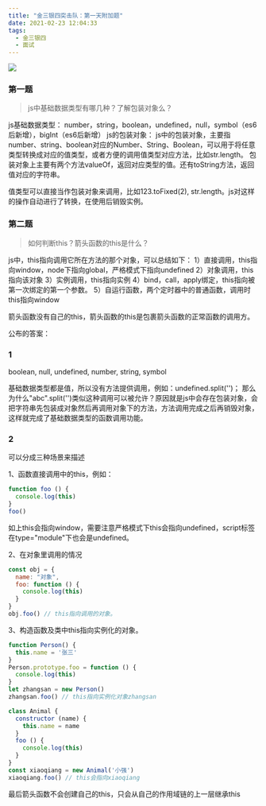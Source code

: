 ```yaml
---
title: "金三银四突击队：第一天附加题"
date: 2021-02-23 12:04:33
tags:
  - 金三银四
  - 面试
---
```


<!--banner-pic|sticker|content-img|content-img-half-->
<img class="banner-pic" src="http://oss.slybootslion.com/blog/Konachan.com - 223023 sample.jpg?x-oss-process=image/auto-orient,1/quality,q_80/watermark,text_c2x5Ym9vdHNsaW9u,color_ffffff,size_40,shadow_70,t_74,x_10,y_10"/>

### 第一题
> js中基础数据类型有哪几种？了解包装对象么？

js基础数据类型：
number，string，boolean，undefined，null，symbol（es6后新增），bigInt（es6后新增）
js的包装对象：
js中的包装对象，主要指number、string、boolean对应的Number、String、Boolean，可以用于将任意类型转换成对应的值类型，或者方便的调用值类型对应方法，比如str.length。
包装对象上主要有两个方法valueOf，返回对应类型的值。还有toString方法，返回值对应的字符串。

值类型可以直接当作包装对象来调用，比如123.toFixed(2), str.length。js对这样的操作自动进行了转换，在使用后销毁实例。

### 第二题
> 如何判断this？箭头函数的this是什么？

js中，this指向调用它所在方法的那个对象，可以总结如下：
1）直接调用，this指向window，node下指向global，严格模式下指向undefined
2）对象调用，this指向该对象
3）实例调用，this指向实例
4）bind，call，apply绑定，this指向被第一次绑定的第一个参数。
5）自运行函数，两个定时器中的普通函数，调用时this指向window

箭头函数没有自己的this，箭头函数的this是包裹箭头函数的正常函数的调用方。


公布的答案：

<!-- more -->

### 1

boolean, null, undefined, number, string, symbol

基础数据类型都是值，所以没有方法提供调用，例如：undefined.split('')；
那么为什么"abc".split('')类似这种调用可以被允许？原因就是js中会存在包装对象，会把字符串先包装成对象然后再调用对象下的方法，方法调用完成之后再销毁对象，这样就完成了基础数据类型的函数调用功能。

### 2

可以分成三种场景来描述

1、函数直接调用中的this，例如：
```js
function foo () {
  console.log(this)
}
foo()
```
如上this会指向window，需要注意严格模式下this会指向undefined，script标签在type="module"下也会是undefined。

2、在对象里调用的情况
```js
const obj = {
  name: "对象",
  foo: function () {
    console.log(this)
  }
}
obj.foo() // this指向调用的对象。
```

3、构造函数及类中this指向实例化的对象。
```js
function Person() {
  this.name = '张三'
}
Person.prototype.foo = function () {
  console.log(this)
}
let zhangsan = new Person()
zhangsan.foo() // this指向实例化对象zhangsan

class Animal {
  constructor (name) {
    this.name = name
  }
  foo () {
    console.log(this)
  }
}
const xiaoqiang = new Animal('小强')
xiaoqiang.foo() // this会指向xiaoqiang
```

最后箭头函数不会创建自己的this，只会从自己的作用域链的上一层继承this

